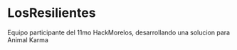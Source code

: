 # LosResilientes
Equipo participante del 11mo HackMorelos, desarrollando una solucion para Animal Karma

